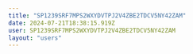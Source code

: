 ```yaml
---
title: "SP1239SRF7MPS2WXYDVTPJ2V4ZBE2TDCV5NY42ZAM"
date: 2024-07-21T18:38:15.919Z
user: SP1239SRF7MPS2WXYDVTPJ2V4ZBE2TDCV5NY42ZAM
layout: "users"
---
```

    